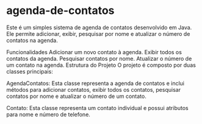 # agenda-de-contatos
Este é um simples sistema de agenda de contatos desenvolvido em Java. Ele permite adicionar, exibir, pesquisar por nome e atualizar o número de contatos na agenda.

Funcionalidades
Adicionar um novo contato à agenda.
Exibir todos os contatos da agenda.
Pesquisar contatos por nome.
Atualizar o número de um contato na agenda.
Estrutura do Projeto
O projeto é composto por duas classes principais:

AgendaContatos: Esta classe representa a agenda de contatos e inclui métodos para adicionar contatos, exibir todos os contatos, pesquisar contatos por nome e atualizar o número de um contato.

Contato: Esta classe representa um contato individual e possui atributos para nome e número de telefone.

